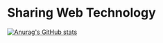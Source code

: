 # Sharing Web Technology
[![Anurag's GitHub stats](https://github-readme-stats.vercel.app/api?username=zhang2657977442)](https://github.com/anuraghazra/github-readme-stats&theme=vue&show_icons=true)
